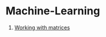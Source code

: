 # Machine-Learning

1. [Working with matrices](https://github.com/harshithreddyhr9/Machine-Learning-with-Python/blob/master/Math_basics.ipynb)

